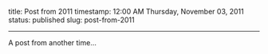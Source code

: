 title: Post from 2011
timestamp: 12:00 AM Thursday, November 03, 2011
status: published
slug: post-from-2011


---

A post from another time...
